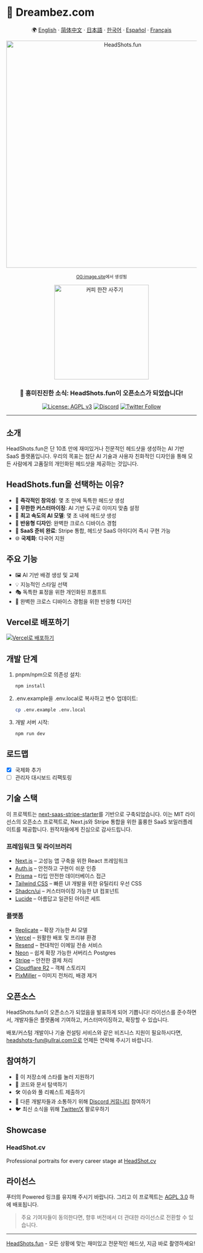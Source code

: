 # 📸 Dreambez.com 

<div align="center">

🌍 [English](README.md) · [简体中文](README.zh-CN.md) · [日本語](README.ja.md) · [한국어](README.ko.md) · [Español](README.es.md) · [Français](README.fr.md)

<img src="https://s.ogimage.site/user-cases/headshots-fun.jpg" alt="HeadShots.fun" width="600" />

<sup>[OG:image.site](https://ogimage.site/?from=headshots-fun-github)에서 생성됨</sup>

<a href="https://ko-fi.com/visoar">
  <img src="https://img.shields.io/badge/커피_한잔_사주기-프로젝트_지원하기-FFDD00?style=for-the-badge&logo=buy-me-a-coffee&logoColor=black" alt="커피 한잔 사주기" width="250">
</a>

### 🎉 흥미진진한 소식: HeadShots.fun이 오픈소스가 되었습니다!

[![License: AGPL v3](https://img.shields.io/badge/License-AGPL%20v3-blue.svg)](https://www.gnu.org/licenses/agpl-3.0)
[![Discord](https://img.shields.io/discord/1261197667053207608?color=7289da&label=Discord&logo=discord&logoColor=ffffff)](https://discord.gg/vdqwAcp7mf)
[![Twitter Follow](https://img.shields.io/twitter/follow/ullr_ai?style=social)](https://twitter.com/ullr_ai)

</div>

---

## 소개

HeadShots.fun은 단 10초 만에 재미있거나 전문적인 헤드샷을 생성하는 AI 기반 SaaS 플랫폼입니다. 우리의 목표는 첨단 AI 기술과 사용자 친화적인 디자인을 통해 모든 사람에게 고품질의 개인화된 헤드샷을 제공하는 것입니다.

## HeadShots.fun을 선택하는 이유?

- 🎨 **즉각적인 창의성**: 몇 초 만에 독특한 헤드샷 생성
- 🌈 **무한한 커스터마이징**: AI 기반 도구로 이미지 맞춤 설정
- 📸 **최고 속도의 AI 모델**: 몇 초 내에 헤드샷 생성
- 📱 **반응형 디자인**: 완벽한 크로스 디바이스 경험
- 💼 **SaaS 준비 완료**: Stripe 통합, 헤드샷 SaaS 아이디어 즉시 구현 가능
- 🌐 **국제화**: 다국어 지원

## 주요 기능

- 🖼️ AI 기반 배경 생성 및 교체
- 💡 지능적인 스타일 선택
- 🎭 독특한 표정을 위한 개인화된 프롬프트
- 📱 완벽한 크로스 디바이스 경험을 위한 반응형 디자인

## Vercel로 배포하기

[![Vercel로 배포하기](https://vercel.com/button)](https://vercel.com/new/clone?repository-url=https%3A%2F%2Fgithub.com%2FUllrAI%2FHeadShots.fun)

## 개발 단계

1. pnpm/npm으로 의존성 설치:
   ```bash
   npm install
   ```

2. .env.example을 .env.local로 복사하고 변수 업데이트:
   ```bash
   cp .env.example .env.local
   ```

3. 개발 서버 시작:
   ```bash
   npm run dev
   ```

## 로드맵

- [x] 국제화 추가
- [ ] 관리자 대시보드 리팩토링

## 기술 스택

이 프로젝트는 [next-saas-stripe-starter](https://github.com/mickasmt/next-saas-stripe-starter)를 기반으로 구축되었습니다. 이는 MIT 라이선스의 오픈소스 프로젝트로, Next.js와 Stripe 통합을 위한 훌륭한 SaaS 보일러플레이트를 제공합니다. 원작자들에게 진심으로 감사드립니다.

### 프레임워크 및 라이브러리
- [Next.js](https://nextjs.org/?from=headshots.fun) – 고성능 앱 구축을 위한 React 프레임워크
- [Auth.js](https://authjs.dev/?from=headshots.fun) – 안전하고 구현이 쉬운 인증
- [Prisma](https://www.prisma.io/?from=headshots.fun) – 타입 안전한 데이터베이스 접근
- [Tailwind CSS](https://tailwindcss.com/?from=headshots.fun) – 빠른 UI 개발을 위한 유틸리티 우선 CSS
- [Shadcn/ui](https://ui.shadcn.com/?from=headshots.fun) – 커스터마이징 가능한 UI 컴포넌트
- [Lucide](https://lucide.dev/?from=headshots.fun) – 아름답고 일관된 아이콘 세트

### 플랫폼
- [Replicate](https://replicate.com/?from=headshots.fun) – 확장 가능한 AI 모델
- [Vercel](https://vercel.com/?from=headshots.fun) – 원활한 배포 및 프리뷰 환경
- [Resend](https://resend.com/?from=headshots.fun) – 현대적인 이메일 전송 서비스
- [Neon](https://neon.tech/?from=headshots.fun) – 쉽게 확장 가능한 서버리스 Postgres
- [Stripe](https://stripe.com/?from=headshots.fun) – 안전한 결제 처리
- [Cloudflare R2](https://developers.cloudflare.com/r2/?from=headshots.fun) – 객체 스토리지
- [PixMiller](https://pixmiller.com/?from=headshots.fun) – 이미지 전처리, 배경 제거

## 오픈소스

HeadShots.fun이 오픈소스가 되었음을 발표하게 되어 기쁩니다!
라이선스를 준수하면서, 개발자들은 플랫폼에 기여하고, 커스터마이징하고, 확장할 수 있습니다.

배포/커스텀 개발이나 기술 컨설팅 서비스와 같은 비즈니스 지원이 필요하시다면, headshots-fun@ullrai.com으로 언제든 연락해 주시기 바랍니다.

## 참여하기
- 🌟 이 저장소에 스타를 눌러 지원하기
- 👀 코드와 문서 탐색하기
- 🛠️ 이슈와 풀 리퀘스트 제출하기
- 💬 다른 개발자들과 소통하기 위해 [Discord 커뮤니티](https://discord.gg/vdqwAcp7mf) 참여하기
- 🐦 최신 소식을 위해 [Twitter/X](https://twitter.com/ullr_ai) 팔로우하기

## Showcase
### HeadShot.cv
Professional portraits for every career stage at [HeadShot.cv](https://headshot.cv/)

## 라이선스
푸터의 Powered 링크를 유지해 주시기 바랍니다.
그리고 이 프로젝트는 [AGPL 3.0](./LICENSE.md) 하에 배포됩니다.

> 주요 기여자들이 동의한다면, 향후 버전에서 더 관대한 라이선스로 전환할 수 있습니다.

---
[HeadShots.fun](https://headshots.fun/?from=GitHub) - 모든 상황에 맞는 재미있고 전문적인 헤드샷, 지금 바로 촬영하세요! 